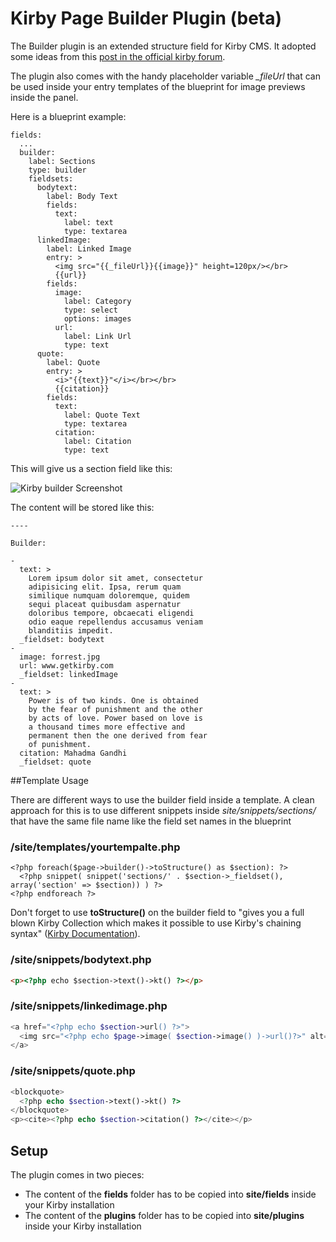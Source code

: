 # Kirby Page Builder Plugin (beta)

The Builder plugin is an extended structure field for Kirby CMS. It adopted some ideas from this [post in the official kirby forum](http://forum.getkirby.com/t/choose-from-multiple-field-groups-within-a-structure-field/1296). 

The plugin also comes with the handy placeholder variable *_fileUrl* that can be used inside your entry templates of the blueprint for image previews inside the panel.

Here is a blueprint example:

	fields:
      ...
      builder:
        label: Sections
        type: builder
        fieldsets:
          bodytext:
            label: Body Text
            fields:
              text:
                label: text
                type: textarea
          linkedImage:
            label: Linked Image
            entry: >
              <img src="{{_fileUrl}}{{image}}" height=120px/></br>
              {{url}}
            fields:
              image:
                label: Category
                type: select
                options: images
              url:
                label: Link Url
                type: text
          quote:
            label: Quote
            entry: >
              <i>"{{text}}"</i></br></br>
              {{citation}}
            fields:
              text:
                label: Quote Text
                type: textarea
              citation:
                label: Citation
                type: text

This will give us a section field like this:

![Kirby builder Screenshot](https://raw.githubusercontent.com/TimOetting/kirby-builder/master/PREVIEW.gif)

The content will be stored like this:

	----

    Builder: 

    - 
      text: >
        Lorem ipsum dolor sit amet, consectetur
        adipisicing elit. Ipsa, rerum quam
        similique numquam doloremque, quidem
        sequi placeat quibusdam aspernatur
        doloribus tempore, obcaecati eligendi
        odio eaque repellendus accusamus veniam
        blanditiis impedit.
      _fieldset: bodytext
    - 
      image: forrest.jpg
      url: www.getkirby.com
      _fieldset: linkedImage
    - 
      text: >
        Power is of two kinds. One is obtained
        by the fear of punishment and the other
        by acts of love. Power based on love is
        a thousand times more effective and
        permanent then the one derived from fear
        of punishment.
      citation: Mahadma Gandhi
      _fieldset: quote

##Template Usage

There are different ways to use the builder field inside a template. A clean approach for this is to use different snippets inside *site/snippets/sections/* that have the same file name like the field set names in the blueprint

### /site/templates/yourtempalte.php

```
<?php foreach($page->builder()->toStructure() as $section): ?>
  <?php snippet( snippet('sections/' . $section->_fieldset(), array('section' => $section)) ) ?>
<?php endforeach ?>
```
Don't forget to use **toStructure()** on the builder field to "gives you a full blown Kirby Collection which makes it possible to use Kirby's chaining syntax" ([Kirby Documentation](http://getkirby.com/docs/cheatsheet/field-methods/toStructure)).

### /site/snippets/bodytext.php

```HTML
<p><?php echo $section->text()->kt() ?></p>
```

### /site/snippets/linkedimage.php

```PHP
<a href="<?php echo $section->url() ?>">
  <img src="<?php echo $page->image( $section->image() )->url()?>" alt="section image">
</a>
```

### /site/snippets/quote.php

```php
<blockquote>
  <?php echo $section->text()->kt() ?>
</blockquote>
<p><cite><?php echo $section->citation() ?></cite></p>
```

## Setup
The plugin comes in two pieces:
* The content of the **fields** folder has to be copied into **site/fields** inside your Kirby installation
* The content of the **plugins** folder has to be copied into **site/plugins** inside your Kirby installation
 